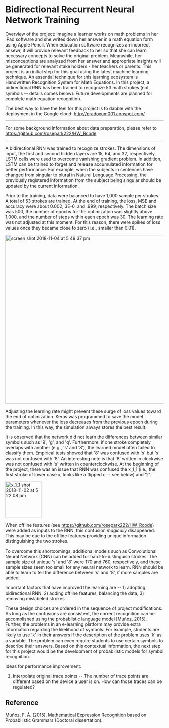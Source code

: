 # Bidirectional Recurrent Neural Network Training 

Overview of the project: Imagine a learner works on math problems in her iPad software and she writes down her answer in a math equation form using Apple Pencil. When education software recognizes an incorrect ansewr, it will provide relevant feedback to her so that she can learn necessary concepts to solve the original problem. Meanwhile, her misconceptions are analyzed from her answer and appropriate insights will be generated for relevant stake holders - her teachers or parents. This project is an initial step for this goal using the latest machine learning technique. An essential technique for this learning ecosystem is Handwritten Recognition System for Math Equations. In this project, a bidirectional RNN has been trained to recognize 53 math strokes (not symbols -- details comes below). Future developments are planned for complete math equation recognition.

The best way to have the feel for this project is to dabble with the deployment in the Google cloud: http://pradoxum001.appspot.com/

---

For some background information about data preparation, please refer to https://github.com/rosepark222/HW_Rcode

---

A bidirectional RNN was trained to recognize strokes. The dimensions of input, the first and second hidden layers are 15, 64, and 32, respectively. [LSTM](http://colah.github.io/posts/2015-08-Understanding-LSTMs/) cells were used to overcome vanishing gradient problem. In addition, LSTM can be trained to forget and release accumulated information for better performance. For example, when the subjects in sentences have changed from singular to plural in Natural Language Processing, the previously registered information from the subject being singular should be updated by the current information. 

Prior to the training, data were balanced to have 1,000 sample per strokes. A total of 53 strokes are trained. At the end of training, the loss, MSE and accuracy were about 0.002, 3E-6, and .999, respectively. The batch size was 500, the number of epochs for the optimization was slightly above 1,000, and the number of steps within each epoch was 30. The learning rate was not adjusted at this moment. For this reason, there were spikes of loss values once they became close to zero (i.e., smaller than 0.01). 

<img width="535" alt="screen shot 2018-11-04 at 5 49 37 pm" src="https://user-images.githubusercontent.com/38844805/47973591-22c7d480-e05a-11e8-8ed2-af1a8ac867ac.png">

Adjusting the learning rate might prevent these surge of loss values toward the end of optimization. Keras was programmed to save the model parameters whenever the loss decreases from the previous epoch during the training. In this way, the simulation always stores the best result.

<!--- In the current project, it is not clear how the [forget gates](https://datascience.stackexchange.com/questions/19196/forget-layer-in-a-recurrent-neural-network-rnn) in LSTM would help the learning. --> 

It is observed that the network did not learn the differences between similar symbols such as '9', 'g', and 'q'. Furthermore, if one stroke completely overlaps with another (e.g., 's’ and ‘8’), the learned model often failed to classify them. Empirical tests showed that '8' was confused with 's' but 's' was not confused with '8'. An interesting note is that '8' written in clockwise was not confused with 's' written in counterclockwise. At the beginning of the project, there was an issue that RNN was confused the x_1_1 (i.e., the first stroke of lower case x, looks like a flipped c -- see below) and '2'. 

<img width="115" alt="x_1_1 shot 2018-11-02 at 5 22 08 pm" src="https://user-images.githubusercontent.com/38844805/47946055-e82c3380-dec3-11e8-9317-6b8ece3edfc2.png">

When offline features (see https://github.com/rosepark222/HW_Rcode) were added as inputs to the RNN, this confusion *magically* disappeared. This may be due to the offline features providing unique information distinguishing the two strokes. 

To overcome this shortcomings, additional models such as Convolutional Neural Network (CNN) can be added for hard-to-distinguish strokes. The sample size of unique 's' and '8' were 170 and 760, respectively, and these sample sizes seem too small for any neural network to learn. RNN should be able to learn to tell the difference between 's' and '8', if more samples are added.  

Important factors that have improved the learning are -- 
     1) adopting bidirectional RNN, 
     2) adding offline features, balancing the data, 
     3) removing mislabeled strokes. 

These design choices are ordered in the sequence of project modifications. As long as the confusions are consistent, the correct recognition can be accomplished using the probablistic language model [Muñoz, 2015]. Further, the problems in an e-learning platform may provide extra information regarding the likelihood of symbols. For example, students are likely to use 'k' in their answers if the description of the problem uses 'k' as a variable. The problem can even require students to use certain symbols to describe their answers. Based on this contextual information, the next step for this project would be the development of probabilistic models for symbol recognition.   

Ideas for performance improvement:

 1. Interpolate original trace points -- The number of trace points are different based on the device a user is on. How can those traces can be regulated? 
 
## Reference 

Muñoz, F. Á. (2015). Mathematical Expression Recognition based on Probabilistic Grammars (Doctoral dissertation).


